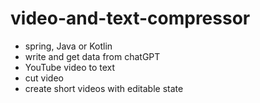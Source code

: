 # video-and-text-compressor

- spring, Java or Kotlin 
- write and get data from chatGPT 
- YouTube video to text
- cut video
- create short videos with editable state
